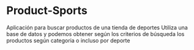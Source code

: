 # Product-Sports
Aplicación para buscar productos de una tienda de deportes
Utiliza una base de datos y podemos obtener según los criterios de búsqueda los productos según categoria o incluso por deporte
